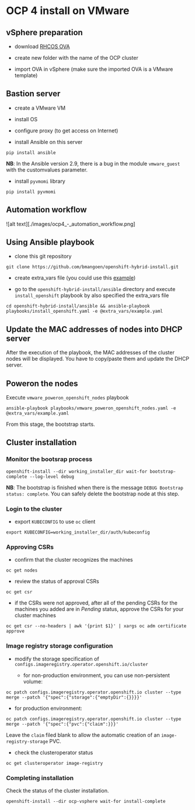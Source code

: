 # OCP 4 install on VMware

## vSphere preparation

- download [RHCOS OVA](https://mirror.openshift.com/pub/openshift-v4/dependencies/rhcos/4.2/4.2.0/rhcos-4.2.0-x86_64-vmware.ova)

- create new folder with the name of the OCP cluster

- import OVA in vSphere (make sure the imported OVA is a VMware template)

## Bastion server

- create a VMware VM

- install OS

- configure proxy (to get access on Internet)

- install Ansible on this server

```shell
pip install ansible
```

**NB**: In the Ansible version 2.9, there is a bug in the module `vmware_guest` with the customvalues parameter.

- install `pyvmomi` library

```shell
pip install pyvmomi
```

## Automation workflow

![alt text][./images/ocp4_-_automation_workflow.png]

## Using Ansible playbook

- clone this git repository

```shell
git clone https://github.com/bmangoen/openshift-hybrid-install.git
```

- create extra_vars file (you could use this [example](../extra_vars/example.yaml))

- go to the `openshift-hybrid-install/ansible` directory and execute `install_openshift` playbook by also specified the extra_vars file

```shell
cd openshift-hybrid-install/ansible && ansible-playbook playbooks/install_openshift.yaml -e @extra_vars/example.yaml
```

## Update the MAC addresses of nodes into DHCP server

After the execution of the playbook, the MAC addresses of the cluster nodes will be displayed.
You have to copy/paste them and update the DHCP server.

## Poweron the nodes

Execute `vmware_poweron_openshift_nodes` playbook

```shell
ansible-playbook playbooks/vmware_poweron_openshift_nodes.yaml -e @extra_vars/example.yaml
```

From this stage, the bootstrap starts.

## Cluster installation

### Monitor the bootsrap process

```shell
openshift-install --dir working_installer_dir wait-for bootstrap-complete --log-level debug
```

**NB**: The bootstrap is finished when there is the message `DEBUG Bootstrap status: complete`. You can safely delete the bootstrap node at this step.

### Login to the cluster

- export `KUBECONFIG` to use `oc` client

```shell
export KUBECONFIG=working_installer_dir/auth/kubeconfig
```

### Approving CSRs

- confirm that the cluster recognizes the machines

```shell
oc get nodes
```

- review the status of approval CSRs

```shell
oc get csr
```

- if the CSRs were not approved, after all of the pending CSRs for the machines you added are in *Pending* status, approve the CSRs for your cluster machines

```shell
oc get csr --no-headers | awk '{print $1}' | xargs oc adm certificate approve
```

### Image registry storage configuration

- modify the storage specification of `configs.imageregistry.operator.openshift.io/cluster`

  - for non-production environment, you can use non-persistent volume:

```shell
oc patch configs.imageregistry.operator.openshift.io cluster --type merge --patch '{"spec":{"storage":{"emptyDir":{}}}}'
```

  - for production environment:

```shell
oc patch configs.imageregistry.operator.openshift.io cluster --type merge --patch '{"spec":{"pvc":{"claim":}}}'
```


Leave the `claim` filed blank to allow the automatic creation of an `image-registry-storage` PVC.

- check the clusteroperator status

```shell
oc get clusteroperator image-registry
```

### Completing installation

Check the status of the cluster installation.

```shell
openshift-install --dir ocp-vsphere wait-for install-complete
```
